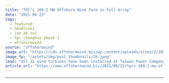 ```yaml
---
title: "TPC’s 109.2 MW Offshore Wind Farm in Full Array"
date: "2021-06-23"
tags: 
  - featured
  - headlines
  - jan de nul
  - tpc changhua phase 1
  - offshorewind
source: "offshorewind"
image_url: "https://cdn.offshorewind.biz/wp-content/uploads/sites/2/2021/06/23154503/c-Jan-De-Nul-Group-Turbine-installation-for-TPC-OWF-Taiwan-completed.jpeg"
image_fp: "/assets/img/post_thumbnails/26.jpeg"
lead: "All 21 wind turbines have been installed at Taiwan Power Company’s Changhua Phase 1"
article_url: "https://www.offshorewind.biz/2021/06/23/tpcs-109-2-mw-offshore-wind-farm-in-full-array/"
---
```


---
